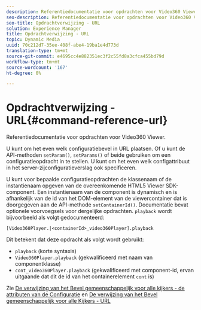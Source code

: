 ```yaml
---
description: Referentiedocumentatie voor opdrachten voor Video360 Viewer.
seo-description: Referentiedocumentatie voor opdrachten voor Video360 Viewer.
seo-title: Opdrachtverwijzing - URL
solution: Experience Manager
title: Opdrachtverwijzing - URL
topic: Dynamic Media
uuid: 70c212d7-35ee-408f-abe4-19ba1e4d773d
translation-type: tm+mt
source-git-commit: e4695cc4e882351ec3f2c55fd8a3cfca455bd79d
workflow-type: tm+mt
source-wordcount: '167'
ht-degree: 0%

---
```



# Opdrachtverwijzing - URL{#command-reference-url}

Referentiedocumentatie voor opdrachten voor Video360 Viewer.

U kunt om het even welk configuratiebevel in URL plaatsen. Of u kunt de API-methoden `setParam()`, `setParams()` of beide gebruiken om een configuratieopdracht in te stellen. U kunt om het even welk configattribuut in het server-zijconfiguratieverslag ook specificeren.

U kunt voor bepaalde configuratieopdrachten de klassenaam of de instantienaam opgeven van de overeenkomende HTML5 Viewer SDK-component. Een instantienaam van de component is dynamisch en is afhankelijk van de id van het DOM-element van de viewercontainer dat is doorgegeven aan de API-methode `setContainerId()`. Documentatie bevat optionele voorvoegsels voor dergelijke opdrachten. `playback` wordt bijvoorbeeld als volgt gedocumenteerd:

```
[Video360Player.|<containerId>_video360Player].playback
```

Dit betekent dat deze opdracht als volgt wordt gebruikt:

* `playback` (korte syntaxis)
* `Video360Player.playback` (gekwalificeerd met naam van componentklasse)
* `cont_video360Player.playback` (gekwalificeerd met component-id, ervan uitgaande dat dit de id van het containerelement  `cont` is)

Zie [De verwijzing van het Bevel gemeenschappelijk voor alle kijkers - de attributen van de Configuratie](../../../r-html5-viewer-20-cmdref-configattrib/r-html5-viewer-20-cmdref-configattrib.md#concept-850e0f2c49b949deb7cfbfd330d329bd) en [De verwijzing van het Bevel gemeenschappelijk voor alle Kijkers - URL](../../../c-html5-viewer-20-cmdref-url/c-html5-viewer-20-cmdref-url.md#concept-9b337f349b7b406b8c33c7ee96b3e226)

